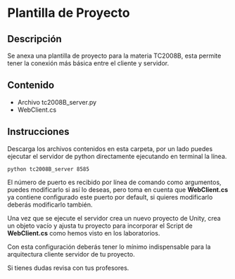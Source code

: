 # Plantilla de Proyecto

## Descripción

Se anexa una plantilla de proyecto para la materia TC2008B, esta permite tener la conexión más básica entre el cliente y servidor.

## Contenido
- Archivo tc2008B_server.py
- WebClient.cs

## Instrucciones
Descarga los archivos contenidos en esta carpeta, por un lado puedes ejecutar el servidor de python directamente ejecutando en terminal la línea.

```
python tc2008B_server 8585
```

El número de puerto es recibido por línea de comando como argumentos, puedes modificarlo si así lo deseas, pero toma en cuenta que **WebClient.cs** ya contiene configurado este puerto por default, si quieres modificarlo deberás modificarlo también.

Una vez que se ejecute el servidor crea un nuevo proyecto de Unity, crea un objeto vacío y ajusta tu proyecto para incorporar el Script de **WebClient.cs** como hemos visto en los laboratorios.

Con esta configuración deberás tener lo mínimo indispensable para la arquitectura cliente servidor de tu proyecto.

Si tienes dudas revisa con tus profesores.